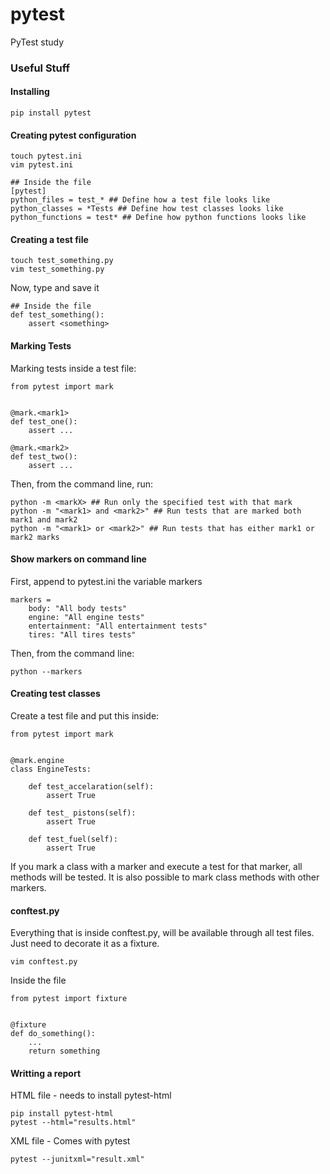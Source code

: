 # pytest
PyTest study

### Useful Stuff
#### Installing
    pip install pytest

#### Creating pytest configuration
    touch pytest.ini
    vim pytest.ini

    ## Inside the file
    [pytest]
    python_files = test_* ## Define how a test file looks like
    python_classes = *Tests ## Define how test classes looks like
    python_functions = test* ## Define how python functions looks like

#### Creating a test file

    touch test_something.py
    vim test_something.py

Now, type and save it

    ## Inside the file
    def test_something():
        assert <something>

#### Marking Tests
Marking tests inside a test file:

    from pytest import mark
    
    
    @mark.<mark1>
    def test_one():
        assert ...
    
    @mark.<mark2>
    def test_two():
        assert ...

Then, from the command line, run:

    python -m <markX> ## Run only the specified test with that mark
    python -m "<mark1> and <mark2>" ## Run tests that are marked both mark1 and mark2
    python -m "<mark1> or <mark2>" ## Run tests that has either mark1 or mark2 marks

#### Show markers on command line
First, append to pytest.ini the variable markers

    markers = 
        body: "All body tests"
        engine: "All engine tests"
        entertainment: "All entertainment tests"
        tires: "All tires tests"

Then, from the command line:

    python --markers

#### Creating test classes
Create a test file and put this inside:

    from pytest import mark


    @mark.engine
    class EngineTests:

        def test_accelaration(self):
            assert True

        def test_ pistons(self):
            assert True

        def test_fuel(self):
            assert True

If you mark a class with a marker and execute a test for that marker, all methods will be tested.
It is also possible to mark class methods with other markers.

#### conftest.py
Everything that is inside conftest.py, will be available through all test files. Just need to decorate it as a fixture.

    vim conftest.py

Inside the file

    from pytest import fixture


    @fixture
    def do_something():
        ...
        return something

#### Writting a report

HTML file - needs to install pytest-html

    pip install pytest-html
    pytest --html="results.html"

XML file - Comes with pytest

    pytest --junitxml="result.xml"
